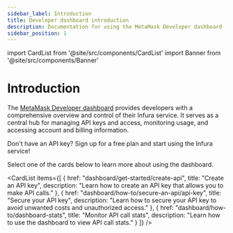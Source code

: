 ```yaml
---
sidebar_label: Introduction
title: Developer dashboard introduction
description: Documentation for using the MetaMask Developer dashboard
sidebar_position: 1
---
```


import CardList from '@site/src/components/CardList'
import Banner from '@site/src/components/Banner'

# Introduction

The [MetaMask Developer dashboard](https://developer.metamask.io/) provides developers with a
comprehensive overview and control of their Infura service.
It serves as a central hub for managing API keys and access, monitoring usage, and accessing
account and billing information.

<Banner>
Don't have an API key? Sign up for a free plan and start using the Infura service!
</Banner>

Select one of the cards below to learn more about using the dashboard.

<CardList
  items={[
    {
      href: "dashboard/get-started/create-api",
      title: "Create an API key",
      description: "Learn how to create an API key that allows you to make API calls."
    },
    {
      href: "dashboard/how-to/secure-an-api/api-key",
      title: "Secure your API key",
      description: "Learn how to secure your API key to avoid unwanted costs and unauthorized access."
    },
    {
      href: "dashboard/how-to/dashboard-stats",
      title: "Monitor API call stats",
      description: "Learn how to use the dashboard to view API call stats."
    }
  ]}
/>
